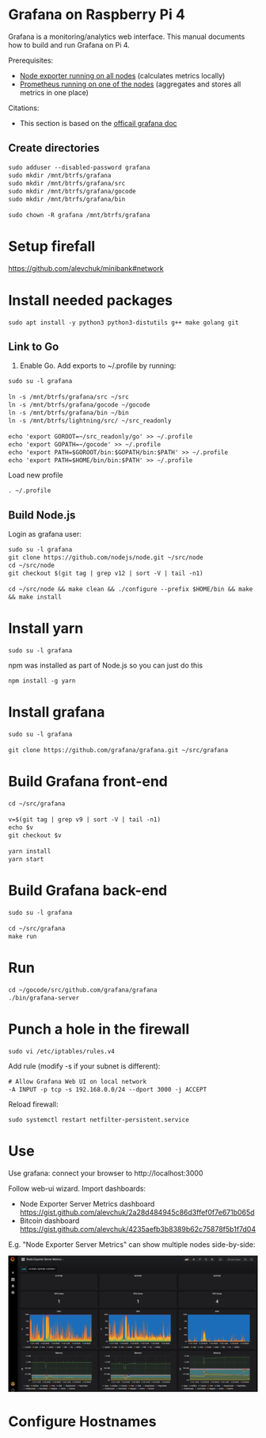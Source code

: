 # Grafana on Raspberry Pi 4

Grafana is a monitoring/analytics web interface.  This manual documents how to build and run Grafana on Pi 4.

Prerequisites:
 * [Node exporter running on all nodes](https://github.com/alevchuk/minibank/blob/first/README.md#prometheus-exporters) (calculates metrics locally)
 * [Prometheus running on one of the nodes](https://github.com/alevchuk/minibank/blob/first/README.md#prometheus) (aggregates and stores all metrics in one place)


Citations:
* This section is based on the [officail grafana doc](https://github.com/grafana/grafana/blob/first/contribute/developer-guide.md#build-grafana)



## Create directories

```
sudo adduser --disabled-password grafana
sudo mkdir /mnt/btrfs/grafana
sudo mkdir /mnt/btrfs/grafana/src
sudo mkdir /mnt/btrfs/grafana/gocode
sudo mkdir /mnt/btrfs/grafana/bin

sudo chown -R grafana /mnt/btrfs/grafana
```

# Setup firefall
https://github.com/alevchuk/minibank#network


# Install needed packages
```
sudo apt install -y python3 python3-distutils g++ make golang git
```

## Link to Go

1.  Enable Go. Add exports to ~/.profile by running:
```
sudo su -l grafana

ln -s /mnt/btrfs/grafana/src ~/src
ln -s /mnt/btrfs/grafana/gocode ~/gocode
ln -s /mnt/btrfs/grafana/bin ~/bin
ln -s /mnt/btrfs/lightning/src/ ~/src_readonly

echo 'export GOROOT=~/src_readonly/go' >> ~/.profile
echo 'export GOPATH=~/gocode' >> ~/.profile
echo 'export PATH=$GOROOT/bin:$GOPATH/bin:$PATH' >> ~/.profile
echo 'export PATH=$HOME/bin/bin:$PATH' >> ~/.profile
```

Load new profile
```
. ~/.profile
```


## Build Node.js 

Login as grafana user:
```
sudo su -l grafana
git clone https://github.com/nodejs/node.git ~/src/node
cd ~/src/node
git checkout $(git tag | grep v12 | sort -V | tail -n1)

cd ~/src/node && make clean && ./configure --prefix $HOME/bin && make && make install
```

# Install yarn
```
sudo su -l grafana
```

npm was installed as part of Node.js so you can just do this
```
npm install -g yarn
```

# Install grafana

```
sudo su -l grafana

git clone https://github.com/grafana/grafana.git ~/src/grafana
```


# Build Grafana front-end
```
cd ~/src/grafana

v=$(git tag | grep v9 | sort -V | tail -n1)
echo $v
git checkout $v

yarn install
yarn start
```


# Build Grafana back-end

```
sudo su -l grafana

cd ~/src/grafana
make run
```

# Run
```
cd ~/gocode/src/github.com/grafana/grafana
./bin/grafana-server
```

# Punch a hole in the firewall

```
sudo vi /etc/iptables/rules.v4
```
Add rule (modify -s if your subnet is different):
```
# Allow Grafana Web UI on local network
-A INPUT -p tcp -s 192.168.0.0/24 --dport 3000 -j ACCEPT
```
Reload firewall:
```
sudo systemctl restart netfilter-persistent.service
```


# Use

Use grafana: connect your browser to http://localhost:3000

Follow web-ui wizard. Import dashboards:
* Node Exporter Server Metrics dashboard https://gist.github.com/alevchuk/2a28d484945c86d3ffef0f7e671b065d
* Bitcoin dashboard https://gist.github.com/alevchuk/4235aefb3b8389b62c75878f5b1f7d04



E.g. "Node Exporter Server Metrics" can show multiple nodes side-by-side:

![alt text](https://raw.githubusercontent.com/alevchuk/minibank/first/img/grafana_screen_shot_2018-11-23.png "grafana monitoring dashboard using data from prometheus time-series store")

# Configure Hostnames
